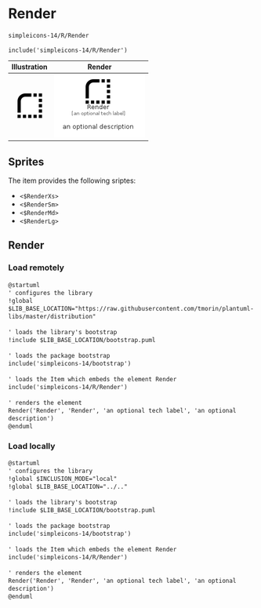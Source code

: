 # Render


```text
simpleicons-14/R/Render
```

```text
include('simpleicons-14/R/Render')
```



| Illustration | Render |
| :---: | :---: |
| ![illustration for Illustration](../../simpleicons-14/R/Render.png) | ![illustration for Render](../../simpleicons-14/R/Render.Local.png) |



## Sprites
The item provides the following sriptes:

- `<$RenderXs>`
- `<$RenderSm>`
- `<$RenderMd>`
- `<$RenderLg>`





## Render

### Load remotely
```plantuml
@startuml
' configures the library
!global $LIB_BASE_LOCATION="https://raw.githubusercontent.com/tmorin/plantuml-libs/master/distribution"

' loads the library's bootstrap
!include $LIB_BASE_LOCATION/bootstrap.puml

' loads the package bootstrap
include('simpleicons-14/bootstrap')

' loads the Item which embeds the element Render
include('simpleicons-14/R/Render')

' renders the element
Render('Render', 'Render', 'an optional tech label', 'an optional description')
@enduml
```

### Load locally
```plantuml
@startuml
' configures the library
!global $INCLUSION_MODE="local"
!global $LIB_BASE_LOCATION="../.."

' loads the library's bootstrap
!include $LIB_BASE_LOCATION/bootstrap.puml

' loads the package bootstrap
include('simpleicons-14/bootstrap')

' loads the Item which embeds the element Render
include('simpleicons-14/R/Render')

' renders the element
Render('Render', 'Render', 'an optional tech label', 'an optional description')
@enduml
```

